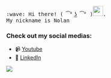 <p>
  <samp>
    :wave: Hi there! ( ͡° ͜ʖ ͡° )<img src="https://user-images.githubusercontent.com/5679180/79618120-0daffb80-80be-11ea-819e-d2b0fa904d07.gif" width="27px">.
    <br>My nickname is Nolan
  </samp>
</p>

### Check out my social medias:

- 📹 [Youtube](https://www.youtube.com/c/QuynhOfficial?view_as=subscriber)
- 🔗 [LinkedIn](https://www.linkedin.com/in/dongnguyenvie/)

 <img src="https://github-readme-stats.vercel.app/api?username=dongnguyenvie&show_icons=true">
